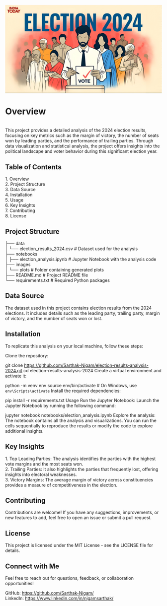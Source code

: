![Election Results](https://github.com/Sarthak-Nigam/Election-Result-Data-Analysis/blob/main/election-pic.jpeg "Election Results 2024")


<h1>Overview</h1> <br>
This project provides a detailed analysis of the 2024 election results, focusing on key metrics such as the margin of victory, the number of seats won by leading parties, and the performance of trailing parties. Through data visualization and statistical analysis, the project offers insights into the political landscape and voter behavior during this significant election year.

<h2>Table of Contents</h2>
1. Overview <br>
2. Project Structure <br>
3. Data Source <br>
4. Installation <br>
5. Usage <br>
6. Key Insights <br>
7. Contributing <br>
8. License <br>

<h2>Project Structure</h2>
├── data<br>
│   └── election_results_2024.csv  # Dataset used for the analysis<br>
├── notebooks<br>
│   ├── election_analysis.ipynb    # Jupyter Notebook with the analysis code<br>
├── images<br>
│   └── plots                      # Folder containing generated plots<br>
├── README.md                      # Project README file<br>
└── requirements.txt               # Required Python packages<br>

<h2>Data Source</h2>
The dataset used in this project contains election results from the 2024 elections. It includes details such as the leading party, trailing party, margin of victory, and the number of seats won or lost.

<h2>Installation</h2>
To replicate this analysis on your local machine, follow these steps:

Clone the repository:

git clone https://github.com/Sarthak-Nigam/election-results-analysis-2024.git
cd election-results-analysis-2024
Create a virtual environment and activate it:

python -m venv env
source env/bin/activate  # On Windows, use `env\Scripts\activate`
Install the required dependencies:

pip install -r requirements.txt
Usage
Run the Jupyter Notebook:
Launch the Jupyter Notebook by running the following command:

jupyter notebook notebooks/election_analysis.ipynb
Explore the analysis:
The notebook contains all the analysis and visualizations. You can run the cells sequentially to reproduce the results or modify the code to explore additional insights.

<h2>Key Insights</h2>
1. Top Leading Parties: The analysis identifies the parties with the highest vote margins and the most seats won.<br>
2. Trailing Parties: It also highlights the parties that frequently lost, offering insights into electoral weaknesses.<br>
3. Victory Margins: The average margin of victory across constituencies provides a measure of competitiveness in the election.<br>

<h2>Contributing</h2>
Contributions are welcome! If you have any suggestions, improvements, or new features to add, feel free to open an issue or submit a pull request.

<h2>License</h2>
This project is licensed under the MIT License - see the LICENSE file for details.

<h2>Connect with Me</h2>
Feel free to reach out for questions, feedback, or collaboration opportunities!

GitHub: https://github.com/Sarthak-Nigam/  <br>
LinkedIn: https://www.linkedin.com/in/nigamsarthak/
